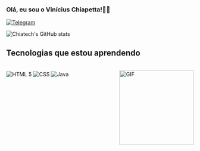### Olá, eu sou o Vinícius Chiapetta!🦸‍♂️

[![Telegram](https://img.shields.io/badge/Telegram-2CA5E0?style=for-the-badge&logo=telegram&logoColor=white)](https://t.me/jaketech)

![Chiatech's GitHub stats](https://github-readme-stats.vercel.app/api?username=chiatech&show_icons=true&theme=dracula)

## Tecnologias que estou aprendendo

<div style="display: inline_block"><br>
<img align="center" alt="HTML 5" src="https://img.shields.io/badge/HTML-239120?style=for-the-badge&logo=html5&logoColor=white" />
<img align="center" alt="CSS" src="https://img.shields.io/badge/CSS-239120?&style=for-the-badge&logo=css3&logoColor=white" />
<img align="center" alt="Java" src="https://img.shields.io/badge/Java-ED8B00?style=for-the-badge&logo=java&logoColor=white" />
<img align="right" alt="GIF" height="200" width="200" src="https://c.tenor.com/TLz0b0VSD7EAAAAC/wanda-girl-power.gif" />
</div><br/>
